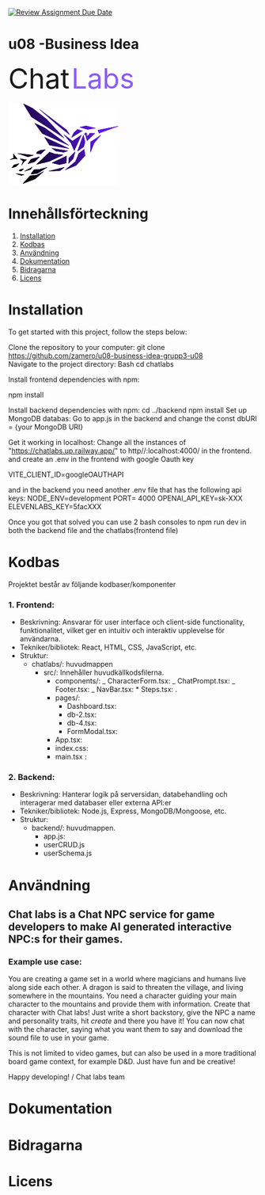 [![Review Assignment Due Date](https://classroom.github.com/assets/deadline-readme-button-24ddc0f5d75046c5622901739e7c5dd533143b0c8e959d652212380cedb1ea36.svg)](https://classroom.github.com/a/CViV37hj)

# u08 -Business Idea

<span style="color:#; font-family: ; font-size: 4em;">Chat</span> <span style="color:#8B5CF6;font-family: ; font-size: 4em;">Labs</span>

![Chat Labs logo](/chatlabs/src/assets/logo2.png "Chat Labs logo")

# Innehållsförteckning

1. [Installation](#installation)
2. [Kodbas](#kodbas)
3. [Användning](#användning)
4. [Dokumentation](#dokumentation)
5. [Bidragarna](#bidragarna)
6. [Licens](#licens)

# Installation

To get started with this project, follow the steps below:

Clone the repository to your computer:
git clone https://github.com/zamero/u08-business-idea-grupp3-u08
<br>Navigate to the project directory:
Bash
cd chatlabs

Install frontend dependencies with npm:

npm install

Install backend dependencies with npm:
cd ../backend
npm install
Set up MongoDB databas:
Go to app.js in the backend
and change the const dbURI = {your MongoDB URI}

Get it working in localhost:
Change all the instances of "https://chatlabs.up.railway.app/" to http//:localhost:4000/
in the frontend. and create an .env in the frontend with google Oauth key

VITE_CLIENT_ID=googleOAUTHAPI

and in the backend you need another .env file that has the following api keys:
NODE_ENV=development
PORT= 4000
OPENAI_API_KEY=sk-XXX
ELEVENLABS_KEY=5facXXX

Once you got that solved you can use 2 bash consoles to npm run dev in both the backend file and the chatlabs(frontend file)

# Kodbas

Projektet består av följande kodbaser/komponenter

### 1. **Frontend**:

- Beskrivning: Ansvarar för user interface och client-side functionality, funktionalitet, vilket ger en intuitiv och interaktiv upplevelse för användarna.
- Tekniker/bibliotek: React, HTML, CSS, JavaScript, etc.
- Struktur:
  - chatlabs/: huvudmappen
    - src/: Innehåller huvudkällkodsfilerna.
      - components/:
        _ CharacterForm.tsx:
        _ ChatPrompt.tsx:
        _ Footer.tsx:
        _ NavBar.tsx: \* Steps.tsx: .
        <br>
      - pages/:
        - Dashboard.tsx:
        - db-2.tsx:
        - db-4.tsx:
        - FormModal.tsx:
      - App.tsx:
      - index.css:
      - main.tsx :

### 2. **Backend**:

- Beskrivning: Hanterar logik på serversidan, databehandling och interagerar med databaser eller externa API:er
- Tekniker/bibliotek: Node.js, Express, MongoDB/Mongoose, etc.
- Struktur:
  - backend/: huvudmappen.
    - app.js:
    - userCRUD.js
    - userSchema.js

# Användning

## Chat labs is a Chat NPC service for game developers to make AI generated interactive NPC:s for their games.

### Example use case:

You are creating a game set in a world where magicians and humans live along side each other. A dragon is said to threaten the village, and living somewhere in the mountains. You need a character guiding your main character to the mountains and provide them with information. Create that character with Chat labs! Just write a short backstory, give the NPC a name and personality traits, hit _create_ and there you have it! You can now chat with the character, saying what you want them to say and download the sound file to use in your game.

This is not limited to video games, but can also be used in a more traditional board game context, for example D&D. Just have fun and be creative!

Happy developing!
/ Chat labs team

# Dokumentation

# Bidragarna

# Licens

